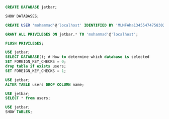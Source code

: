 ```sql
CREATE DATABASE jetbar;
```

```sql
SHOW DATABASES;
```

```sql
CREATE USER 'mohammad'@'localhost' IDENTIFIED BY 'MLMFAha13455474758302!';
```

```sql
GRANT ALL PRIVILEGES ON jetbar.* TO 'mohammad'@'localhost';

FLUSH PRIVILEGES;
```

```sql
USE jetbar;
SELECT DATABASE(); # How to determine which database is selected
SET FOREIGN_KEY_CHECKS = 0;
drop table if exists users;
SET FOREIGN_KEY_CHECKS = 1;
```

```sql
USE jetbar;
ALTER TABLE users DROP COLUMN name;
```

```sql
USE jetbar;
SELECT * from users;
```

```sql
USE jetbar;
SHOW TABLES;
```
